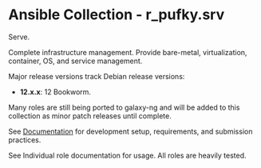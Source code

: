 # Ansible Collection - r_pufky.srv

Serve.

Complete infrastructure management. Provide bare-metal, virtualization,
container, OS, and service management.

Major release versions track Debian release versions:

* **12.x.x**: 12 Bookworm.

Many roles are still being ported to galaxy-ng and will be added to this
collection as minor patch releases until complete.

See [Documentation](https://github.com/r-pufky/ansible_collection_docs) for
development setup, requirements, and submission practices.

See Individual role documentation for usage. All roles are heavily tested.
